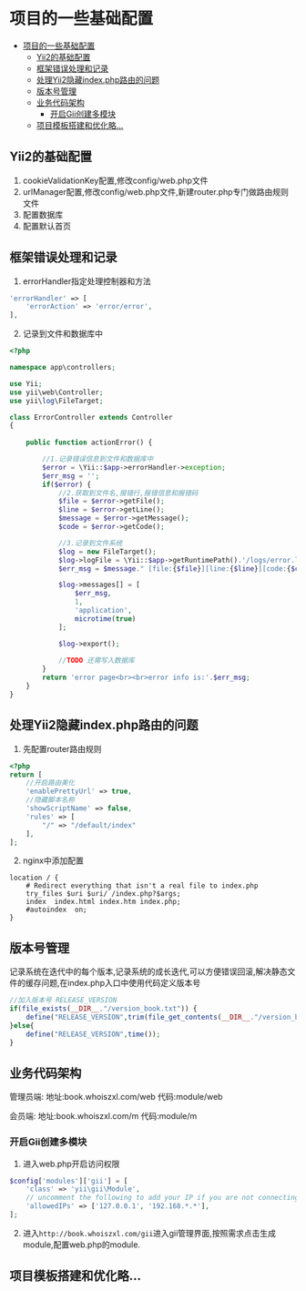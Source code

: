 # 项目的一些基础配置
<!-- TOC -->

- [项目的一些基础配置](#%E9%A1%B9%E7%9B%AE%E7%9A%84%E4%B8%80%E4%BA%9B%E5%9F%BA%E7%A1%80%E9%85%8D%E7%BD%AE)
    - [Yii2的基础配置](#yii2%E7%9A%84%E5%9F%BA%E7%A1%80%E9%85%8D%E7%BD%AE)
    - [框架错误处理和记录](#%E6%A1%86%E6%9E%B6%E9%94%99%E8%AF%AF%E5%A4%84%E7%90%86%E5%92%8C%E8%AE%B0%E5%BD%95)
    - [处理Yii2隐藏index.php路由的问题](#%E5%A4%84%E7%90%86yii2%E9%9A%90%E8%97%8Findexphp%E8%B7%AF%E7%94%B1%E7%9A%84%E9%97%AE%E9%A2%98)
    - [版本号管理](#%E7%89%88%E6%9C%AC%E5%8F%B7%E7%AE%A1%E7%90%86)
    - [业务代码架构](#%E4%B8%9A%E5%8A%A1%E4%BB%A3%E7%A0%81%E6%9E%B6%E6%9E%84)
        - [开启Gii创建多模块](#%E5%BC%80%E5%90%AFgii%E5%88%9B%E5%BB%BA%E5%A4%9A%E6%A8%A1%E5%9D%97)
    - [项目模板搭建和优化略...](#%E9%A1%B9%E7%9B%AE%E6%A8%A1%E6%9D%BF%E6%90%AD%E5%BB%BA%E5%92%8C%E4%BC%98%E5%8C%96%E7%95%A5)

<!-- /TOC -->
## Yii2的基础配置
1. cookieValidationKey配置,修改config/web.php文件
2. urlManager配置,修改config/web.php文件,新建router.php专门做路由规则文件
3. 配置数据库
4. 配置默认首页

## 框架错误处理和记录
1. errorHandler指定处理控制器和方法
```php
'errorHandler' => [
    'errorAction' => 'error/error',
],
```
2. 记录到文件和数据库中
```php
<?php

namespace app\controllers;

use Yii;
use yii\web\Controller;
use yii\log\FileTarget;

class ErrorController extends Controller
{
   
    public function actionError() {

        //1.记录错误信息到文件和数据库中
        $error = \Yii::$app->errorHandler->exception;
        $err_msg = '';
        if($error) {
            //2.获取到文件名,报错行,报错信息和报错码
            $file = $error->getFile();
            $line = $error->getLine();
            $message = $error->getMessage();
            $code = $error->getCode();

            //3.记录到文件系统
            $log = new FileTarget();
            $log->logFile = \Yii::$app->getRuntimePath().'/logs/error.log';
            $err_msg = $message." [file:{$file}][line:{$line}][code:{$code}][url:{$_SERVER['REQUEST_URI']}][POST_DATA:".http_build_query($_POST)."]";

            $log->messages[] = [
                $err_msg,
                1,
                'application',
                microtime(true)
            ];

            $log->export();
            
            //TODO 还需写入数据库
        }
        return 'error page<br><br>error info is:'.$err_msg;
    }
}
```

## 处理Yii2隐藏index.php路由的问题
1. 先配置router路由规则
```php
<?php
return [
    //开启路由美化
    'enablePrettyUrl' => true,
    //隐藏脚本名称
    'showScriptName' => false,
    'rules' => [
        "/" => "/default/index"
    ],
];
```
2. nginx中添加配置
```nginx
location / {
    # Redirect everything that isn't a real file to index.php  
    try_files $uri $uri/ /index.php?$args;  
    index  index.html index.htm index.php;
    #autoindex  on;
}
```

## 版本号管理
记录系统在迭代中的每个版本,记录系统的成长迭代,可以方便错误回滚,解决静态文件的缓存问题,在index.php入口中使用代码定义版本号
```php
//加入版本号 RELEASE_VERSION
if(file_exists(__DIR__."/version_book.txt")) {
    define("RELEASE_VERSION",trim(file_get_contents(__DIR__."/version_book.txt")));
}else{
    define("RELEASE_VERSION",time());
}
```


## 业务代码架构
管理员端: 地址:book.whoiszxl.com/web  代码:module/web

会员端: 地址:book.whoiszxl.com/m  代码:module/m

### 开启Gii创建多模块
1. 进入web.php开启访问权限
```php
$config['modules']['gii'] = [
    'class' => 'yii\gii\Module',
    // uncomment the following to add your IP if you are not connecting from localhost.
    'allowedIPs' => ['127.0.0.1', '192.168.*.*'],
];
```

2. 进入`http://book.whoiszxl.com/gii`进入gii管理界面,按照需求点击生成module,配置web.php的module.

## 项目模板搭建和优化略...